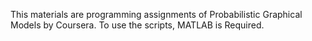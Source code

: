 This materials are programming assignments of Probabilistic Graphical Models by Coursera.
To use the scripts, MATLAB is Required.
